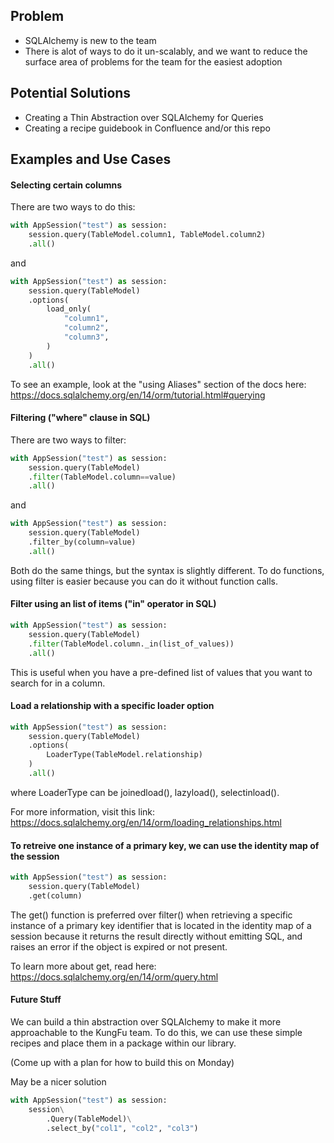 
## Problem
- SQLAlchemy is new to the team
- There is alot of ways to do it un-scalably, and we want to reduce the surface area
of problems for the team for the easiest adoption
  

## Potential Solutions
- Creating a Thin Abstraction over SQLAlchemy for Queries
- Creating a recipe guidebook in Confluence and/or this repo

## Examples and Use Cases


#### Selecting certain columns
There are two ways to do this:
```python
with AppSession("test") as session:
    session.query(TableModel.column1, TableModel.column2)
    .all()
```
and

```python
with AppSession("test") as session:
    session.query(TableModel)
    .options(
        load_only(
            "column1",
            "column2",
            "column3",
        )
    )
    .all()
```

To see an example, look at the "using Aliases" section of the docs here:
https://docs.sqlalchemy.org/en/14/orm/tutorial.html#querying

#### Filtering ("where" clause in SQL)
There are two ways to filter:
```python
with AppSession("test") as session:
    session.query(TableModel)
    .filter(TableModel.column==value)
    .all()
```

and 
```python
with AppSession("test") as session:
    session.query(TableModel)
    .filter_by(column=value)
    .all()
```

Both do the same things, but the syntax is slightly different.
To do functions, using filter is easier because you can do it without function calls.

#### Filter using an list of items ("in" operator in SQL)
```python
with AppSession("test") as session:
    session.query(TableModel)
    .filter(TableModel.column._in(list_of_values))
    .all()
```

This is useful when you have a pre-defined list of values that you want 
to search for in a column.

#### Load a relationship with a specific loader option
```python
with AppSession("test") as session:
    session.query(TableModel)
    .options(
        LoaderType(TableModel.relationship)
    )
    .all()
```

where LoaderType can be joinedload(), lazyload(), selectinload().

For more information, visit this link: 
https://docs.sqlalchemy.org/en/14/orm/loading_relationships.html

#### To retreive one instance of a primary key, we can use the identity map of the session
```python
with AppSession("test") as session:
    session.query(TableModel)
    .get(column)
```

The get() function is preferred over filter() when retrieving
a specific instance of a primary key identifier that is located in the
identity map of a session because it returns the result directly 
without emitting SQL, and raises an error if the object is expired
or not present.

To learn more about get, read here:
https://docs.sqlalchemy.org/en/14/orm/query.html


#### Future Stuff

We can build a thin abstraction over SQLAlchemy to make it more
approachable to the KungFu team. To do this, we can use these simple
recipes and place them in a package within our library.

(Come up with a plan for how to build this on Monday)

May be a nicer solution
```python
with AppSession("test") as session:
    session\
        .Query(TableModel)\
        .select_by("col1", "col2", "col3")
```
